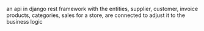 an api in django rest framework with the entities, supplier, customer, invoice products, categories, sales for a store, are connected to adjust it to the business logic
